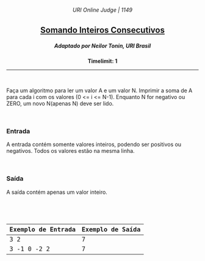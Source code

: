 <h6 align="center">URI Online Judge | 1149</h6>
<h2 align="center">
  <a href="https://www.urionlinejudge.com.br/judge/pt/problems/view/1149">
    Somando Inteiros Consecutivos
  </a>
</h2>
<h5 align="center">Adaptado por Neilor Tonin, URI  Brasil</h5>
<p align="center"><b>Timelimit: 1</b></p>
<hr>
<br>
<p>
  Faça um algoritmo para ler um valor A e um valor N. Imprimir a soma de A para cada i com os valores (0 <= i <= N-1). Enquanto N for negativo ou ZERO, um novo N(apenas N) deve ser lido.
</p>
<br>
<h3>Entrada</h3>
<p>
  A entrada contém somente valores inteiros, podendo ser positivos ou negativos. Todos os valores estão na mesma linha.
</p>
<br>
<h3>Saída</h3>
<p>
  A saída contém apenas um valor inteiro.
</p>
<br>
<code>
  <table width="100%">
    <thead>
      <th>Exemplo de Entrada</th>
      <th>Exemplo de Saída</th>
    </thead>
    <tbody>
      <tr>
        <td>3 2</td>
        <td>7</td>
      </tr>
      <tr>
        <td>3 -1 0 -2 2</td>
        <td>7</td>
      </tr>
    </tbody>
  </table>
</code>